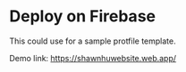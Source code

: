 # Deploy on Firebase 

This could use for a sample protfile template.

Demo link: https://shawnhuwebsite.web.app/
